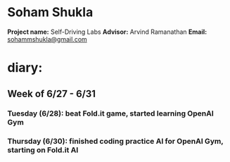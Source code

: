 #  Soham Shukla

**Project name:** Self-Driving Labs
**Advisor:** Arvind Ramanathan 
**Email:** sohammshukla@gmail.com

# diary:
## **Week of 6/27 - 6/31**

### Tuesday (6/28): beat Fold.it game, started learning OpenAI Gym
### Thursday (6/30): finished coding practice AI for OpenAI Gym, starting on Fold.it AI

